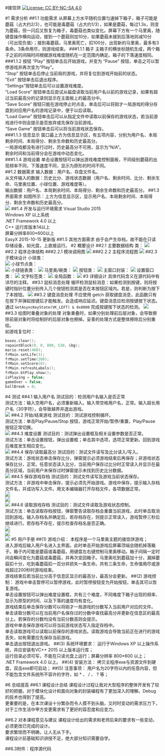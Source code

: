 #接馅饼 [![License: CC BY-NC-SA 4.0](https://img.shields.io/badge/License-CC%20BY--NC--SA%204.0-lightgrey.svg)](http://creativecommons.org/licenses/by-nc-sa/4.0/)

#1 需求分析
##1.1	功能需求
从屏幕上方水平随机位置匀速掉下箱子，箱子可能是蘑菇（占大约2/3），也可能是毒蘑菇（占大约1/3），如果是蘑菇，每过1.3s，则变为蘑菇，但一闪后又恢复为箱子，毒蘑菇也类似变化。屏幕下方有一个马里奥，随键盘操作横向运动，接到一个蘑菇则加10分，如果蘑菇未接到后落地则减10分（可出现负值）；接到毒蘑菇，马里奥死亡，扣100分，出现新的马里奥，最多有3条命。3条命用尽，则游戏结束。
###1.1.1	箱子
主箱子的横坐标随机生成，两个箱子之前的间隔时间根据游戏难度随机在一定范围内确定。箱子的下落速度相同。
###1.1.2	按钮
“Play” 按钮单击后开始游戏，并变为 “Pause” 按钮，单击之可以暂停游戏并再次变为“Play”。    
“Stop” 按钮单击后停止当前局的游戏，并将复位到游戏开始前的状态。    
“Exit” 按钮单击后退出程序。    
“Settings”按钮单击后可以设置游戏难度。    
“Load Score” 按钮单击后尝试从磁盘读取当前用户名以前的游戏记录，如果有超过当前最高分的记录则显示在主面板上的最高分中。    
“Save Score” 按钮只能在游戏停止时点击，单击后可以将刚才一局游戏的得分存盘到对应用户名的游戏记录中，便于以后读取。    
“Load Game” 按钮单击后可以从指定文件中读取以前保存的游戏状态，若当前游戏进行中则会提示是否放弃或先保存当前游戏。    
“Save Game” 按钮单击后可以将当前游戏状态保存。    
###1.1.3	信息显示
窗口最上方为信息显示区，有五项内容，分别为用户名、本局剩余时间、本局得分、剩余生命数和历史最高分。  
一局游戏都没有进行过时，历史最高分不可用，显示为“N/A”。  
剩余时间和当前得分会在游戏中动态变化。  
###1.1.4	游戏设置
单击设置按钮可以弹出游戏难度控制面板，不同级别蘑菇的出现频率不同，下落速度不同，显示为原形的时间不同。  
##1.2 数据需求
输入数据：用户名、存盘文件名。    
从文件输入的数据：历史比分、游戏状态数据（用户名、剩余时间、比分、剩余生命、马里奥位置、小球位置、游戏难度等）。    
输出数据：用户名、本局剩余时间、本局得分、剩余生命数和历史最高分。
##1.3 界面需求
如图所示：上方为信息显示区，显示用户名、本局剩余时间、本局得分、剩余生命数和历史最高分。  
![](./_image/1.png)
##1.4 开发与运行环境需求
Visual Studio 2015  
Windows XP 以上系统  
.NET Framework 4.0 以上  
C++ 运行库版本14以上  
屏幕分辨率800*600以上  
EasyX  2015-10-15 更新版
##1.5 其他方面需求
由于会产生存档，故不能在只读存储设备，如光盘，上直接运行。
#2 概要设计
##2.1 主要数据结构
类：
![](./_image/2.png)
##2.2	程序总体结构
###2.2.1 模块调用图
![](./_image/3.png)
###2.2.2 主程序流程图
![](./_image/4.png)
##2.3 子模块设计
小球类：  
![](./_image/5.png)
小球节点类：  
![](./_image/6.png)
小球链表类：
![](./_image/7.png)
马里奥/碗类：
![](./_image/8.png)
按钮类：
![](./_image/9.png)
主窗口封装：
![](./_image/10.png)
设置窗口类：
![](./_image/11.png)
文字标签类：
![](./_image/12.png)
全局函数：
![](./_image/13.png)
#3 详细设计
具体代码含义在源代码中有详尽的注释。
##3.1 鼠标消息处理
循环检测鼠标消息：如果检测到按键，则将按键时指针位置分别传入几个按钮检测其是否在本按钮区域内。若是，则判断为按下了本按钮。
![](./_image/14.png)
##3.2 键盘消息处理
不应使用 getch 获取键盘消息，此函数只有在按下并弹起按键后才能触发。会造成响应延迟。键盘消息应检测按键按下状态。通过 `GetAsyncKeyState(VK_LEFT) & 0x8000` 完成按键按下状态的检测。
![](./_image/15.png)
##3.3 绘图时重叠对象的处理
对象重叠时，如果分别处理前后层对象，会导致擦除前层对象时将绘制好的后层对象也擦掉。妥善的处理方式是整体擦除后分别重绘。  
如游戏复位时：  
``` c++
boxes.clear();
repaintBlock(0, 0, 800, 530, &bg);
mario.reset(400);
frMain.setLife(3);
frMain.setTime(200);
frMain.setScore(0);
frMain.refreshLabels();
frMain.btPlay.show();
isPlaying = false;
gameOver = false;
ballBreak = 0;
```
#4 测试
##4.1	输入用户名
测试目的：检测用户名输入是否正常  
测试方法：输入空用户名，必须重新输入。输入带空格用户名，正常。输入超长用户名（30字符），会导致越界并退出游戏。  
![](./_image/16.png)
##4.2	开始/结束游戏
测试目的：测试游戏控制循环。  
测试方法：单击Play/Pause/Stop 按钮，游戏正常开始/暂停/重置，Play/Pause 按钮正常切换。  
![](./_image/17.png)
##4.3	难度设置
测试目的：测试弹出设置框及相关设置参数是否正常。  
测试方法：单击设置按钮，弹出设置框；单击其中选项，选项正常更新。回到游戏后难度发生相应变化。  
![](./_image/18.png)
##4.4	保存/读取最高分
测试目的：测试文件读写及比分读入/写入。  
测试方法：游戏状态单击保存比分，弹窗提示必须游戏结束后再保存；非游戏状态保存比分，正常。任意状态读入比分，当前用户保存过比分时正常读入并显示在最高分区域，当前用户未保存过时弹窗提示未找到历史比分数据。  
![](./_image/19.png)
##4.5	保存游戏存档
测试目的：测试文件读写及游戏当前状态保存。  
测试方法：非游戏中单击保存，提示必须先开始游戏。游戏中保存，提示输入存档文件名，并成功写入文件。用文本编辑器打开存档文件，各项数据正常。  
![](./_image/20.png)  
![](./_image/21.png)  
![](./_image/22.png)
##4.6	读取游戏存档
测试目的：测试文件读取及游戏状态控制。  
测试方法：单击读取存档按钮，弹窗警告读取存档会重置当前游戏，此时单击取消回到游戏。输入存档名并确定后，若存档存在，则提示正常读入，游戏暂停三秒后继续进行。若存档不存在，提示检查存档名是否正确。  
![](./_image/23.png)  
![](./_image/24.png)  
![](./_image/25.png)
#5 用户手册
##(1)	游戏介绍：
本程序是一个马里奥主题的接馅饼游戏；  
进入游戏后输入用户名进入主界面。此时单击开始游戏后屏幕顶端会随机掉落箱子。箱子内可能是蘑菇或毒蘑菇，用键盘左右键控制马里奥移动。箱子间隔一定时间会瞬间变化为蘑菇或毒蘑菇，并再次变回箱子。马里奥吃到蘑菇加十分，漏掉蘑菇扣十分，吃到毒蘑菇扣一百分并损失一条生命。共有三条生命，生命值用尽或游戏超过200秒时游戏结束。  
游戏结束后若当前比分高于信息区显示的最高分，最高分会更新。
##(2)	游戏控制：
游戏中单击暂停可以暂停游戏，此时暂停按钮变为开始按钮，单击其可以恢复游戏。  
单击设置按钮可以弹出难度设置框，共有三个难度，不同难度下箱子出现的频率、显示为原型的时间、以及下落的速度均有变化。  
游戏结束后单击保存分数可以将刚才一局游戏的分数写入当前用户对应的文件。  
单击读取分数可以在当前用户名保存过的分数中查找最高分并更新在信息区的最高分上。若保存的分数均没有当前分数高则会提示。  
游戏中单击保存游戏可以将当前游戏状态写入指定存档中。  
单击读取游戏可以读取以前保存的游戏状态。读取游戏会导致当前正在进行的游戏丢失，如有需要应先保存当前游戏。  
单击退出按钮退出游戏。
##(3)	系统环境要求：
运行于Windows XP 以上操作系统，并应安装有VC++ 2015 以上版本运行库；  
运行目录必须可写，不能在只读光盘上运行；屏幕分辨率 800*600 以上；  
.NET Framework 4.0 以上。
##(4)	安装方法：
拷贝主程序exe与资源文件到硬盘，双击exe即可启动；
##(5)	注意事项：
用户名为20字符以内的任意内容，但不能包含文件系统所不容许的字符，如 * 、 / 、 ? 等；

#6 总结提高
##6.1 课程设计总结
课程设计过程让我对大型程序的整体开发有了较好的把握。对于模块化设计和面向对象的封装编程有了更加深入的理解。Debug 的技术也得到了提高。  
更重要的是，在本次课设十分繁杂而令人摸不到头脑，又时时变动的需求压力下，对于工作生活中甲方变更需求有了更好的容忍度和应变力。

##6.2 对本课程意见与建议
课程设计给出的需求和老师后来的要求有一些变动，必须更改已完成的设计。  
要求繁琐而不明确，让人无从下手。  
课程设计前基础知识讲授不足，绝大部分知识需要自学。

##6.3附件：程序源代码
 








